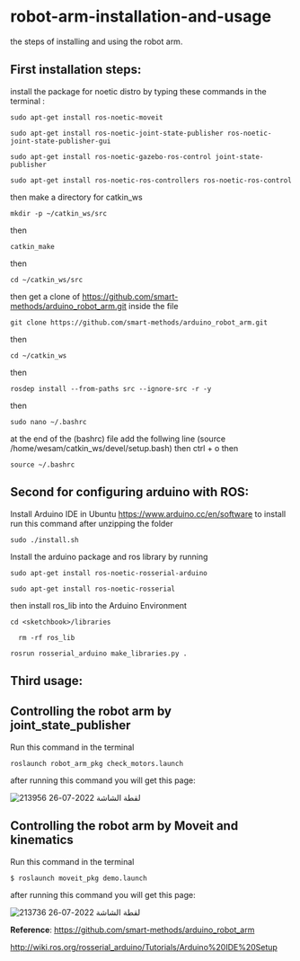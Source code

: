 # robot-arm-installation-and-usage
the steps of installing and using the robot arm.

## First installation steps:
install the package for noetic distro by typing these commands in the terminal :
```
sudo apt-get install ros-noetic-moveit
```
```
sudo apt-get install ros-noetic-joint-state-publisher ros-noetic-joint-state-publisher-gui
```
```
sudo apt-get install ros-noetic-gazebo-ros-control joint-state-publisher
```
```
sudo apt-get install ros-noetic-ros-controllers ros-noetic-ros-control
```
then
make a directory for catkin_ws
```
mkdir -p ~/catkin_ws/src
```
then
```
catkin_make
```
then
```
cd ~/catkin_ws/src
```
then
get a clone of https://github.com/smart-methods/arduino_robot_arm.git inside the file
```
git clone https://github.com/smart-methods/arduino_robot_arm.git 
```
then
```
cd ~/catkin_ws
```
then
```
rosdep install --from-paths src --ignore-src -r -y
```
then 
```
sudo nano ~/.bashrc
```
at the end of the (bashrc) file add the follwing line
(source /home/wesam/catkin_ws/devel/setup.bash)
then 
ctrl + o
then
```
source ~/.bashrc
```

## Second for configuring arduino with ROS:

Install Arduino IDE in Ubuntu https://www.arduino.cc/en/software to install run this command after unzipping the folder
```
sudo ./install.sh 
```
Install the arduino package and ros library by running
```
sudo apt-get install ros-noetic-rosserial-arduino
```
```
sudo apt-get install ros-noetic-rosserial
```
then
install ros_lib into the Arduino Environment
```
cd <sketchbook>/libraries
```
```
  rm -rf ros_lib
```
```
rosrun rosserial_arduino make_libraries.py .
```


## Third usage:

## Controlling the robot arm by joint_state_publisher
Run this command in the terminal
```
roslaunch robot_arm_pkg check_motors.launch
```
after running this command you will get this page:

![لقطة الشاشة 2022-07-26 213956](https://user-images.githubusercontent.com/109360750/181086689-bf639e99-1f89-4d61-9397-cfdfb6ee59a7.png)


## Controlling the robot arm by Moveit and kinematics
Run this command in the terminal
```
$ roslaunch moveit_pkg demo.launch
```
after running this command you will get this page:

![لقطة الشاشة 2022-07-26 213736](https://user-images.githubusercontent.com/109360750/181087403-4e185030-6c0f-43b8-93ec-cbfe9f3fcd1a.png)





**Reference**:
https://github.com/smart-methods/arduino_robot_arm


http://wiki.ros.org/rosserial_arduino/Tutorials/Arduino%20IDE%20Setup
